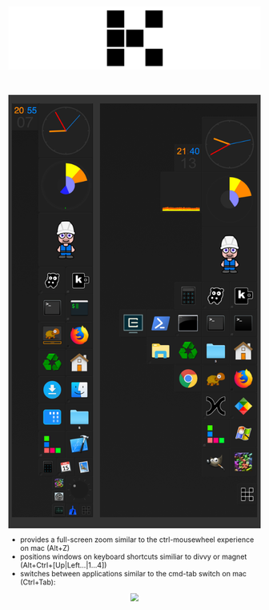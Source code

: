 
![banner](img/banner.png)
<br>
<br>
<br>
<table bgcolor="#333" style="background-color:#333"><tr>
<td>
<p align="center"><img src="img/screenshot_mac.png"></p></td>
<td>
<p align="center"><img src="img/screenshot_win.png"></p></td>
</tr></table>


- provides a full-screen zoom similar to the ctrl-mousewheel experience on mac (Alt+Z)
- positions windows on keyboard shortcuts similiar to divvy or magnet (Alt+Ctrl+[Up|Left...|1...4])
- switches between applications similar to the cmd-tab switch on mac (Ctrl+Tab):


<p align="center"><img src="img/switch.png"></p>